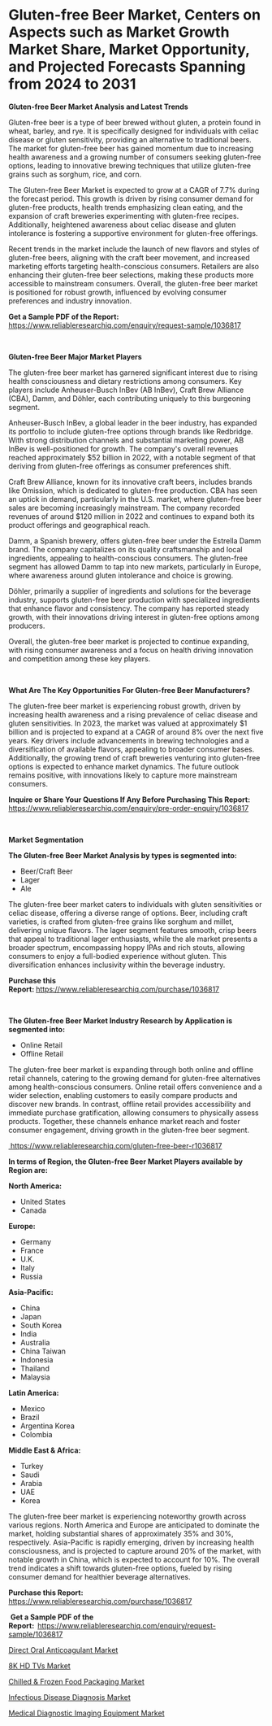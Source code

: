 <p><h1>Gluten-free Beer Market, Centers on Aspects such as Market Growth Market Share, Market Opportunity, and Projected Forecasts Spanning from 2024 to 2031</h1></p><p><strong>Gluten-free Beer Market Analysis and Latest Trends</strong></p>
<p><p>Gluten-free beer is a type of beer brewed without gluten, a protein found in wheat, barley, and rye. It is specifically designed for individuals with celiac disease or gluten sensitivity, providing an alternative to traditional beers. The market for gluten-free beer has gained momentum due to increasing health awareness and a growing number of consumers seeking gluten-free options, leading to innovative brewing techniques that utilize gluten-free grains such as sorghum, rice, and corn.</p><p>The Gluten-free Beer Market is expected to grow at a CAGR of 7.7% during the forecast period. This growth is driven by rising consumer demand for gluten-free products, health trends emphasizing clean eating, and the expansion of craft breweries experimenting with gluten-free recipes. Additionally, heightened awareness about celiac disease and gluten intolerance is fostering a supportive environment for gluten-free offerings.</p><p>Recent trends in the market include the launch of new flavors and styles of gluten-free beers, aligning with the craft beer movement, and increased marketing efforts targeting health-conscious consumers. Retailers are also enhancing their gluten-free beer selections, making these products more accessible to mainstream consumers. Overall, the gluten-free beer market is positioned for robust growth, influenced by evolving consumer preferences and industry innovation.</p></p>
<p><strong>Get a Sample PDF of the Report:&nbsp;</strong> <a href="https://www.reliableresearchiq.com/enquiry/request-sample/1036817?utm_campaign=1170&utm_medium=2&utm_source=Github&utm_content=ia&utm_term=04122024&utm_id=gluten-free-beer">https://www.reliableresearchiq.com/enquiry/request-sample/1036817</a></p>
<p>&nbsp;</p>
<p><strong>Gluten-free Beer Major Market Players</strong></p>
<p><p>The gluten-free beer market has garnered significant interest due to rising health consciousness and dietary restrictions among consumers. Key players include Anheuser-Busch InBev (AB InBev), Craft Brew Alliance (CBA), Damm, and Döhler, each contributing uniquely to this burgeoning segment.</p><p>Anheuser-Busch InBev, a global leader in the beer industry, has expanded its portfolio to include gluten-free options through brands like Redbridge. With strong distribution channels and substantial marketing power, AB InBev is well-positioned for growth. The company's overall revenues reached approximately $52 billion in 2022, with a notable segment of that deriving from gluten-free offerings as consumer preferences shift.</p><p>Craft Brew Alliance, known for its innovative craft beers, includes brands like Omission, which is dedicated to gluten-free production. CBA has seen an uptick in demand, particularly in the U.S. market, where gluten-free beer sales are becoming increasingly mainstream. The company recorded revenues of around $120 million in 2022 and continues to expand both its product offerings and geographical reach.</p><p>Damm, a Spanish brewery, offers gluten-free beer under the Estrella Damm brand. The company capitalizes on its quality craftsmanship and local ingredients, appealing to health-conscious consumers. The gluten-free segment has allowed Damm to tap into new markets, particularly in Europe, where awareness around gluten intolerance and choice is growing.</p><p>Döhler, primarily a supplier of ingredients and solutions for the beverage industry, supports gluten-free beer production with specialized ingredients that enhance flavor and consistency. The company has reported steady growth, with their innovations driving interest in gluten-free options among producers.</p><p>Overall, the gluten-free beer market is projected to continue expanding, with rising consumer awareness and a focus on health driving innovation and competition among these key players.</p></p>
<p>&nbsp;</p>
<p><strong>What Are The Key Opportunities For Gluten-free Beer Manufacturers?</strong></p>
<p><p>The gluten-free beer market is experiencing robust growth, driven by increasing health awareness and a rising prevalence of celiac disease and gluten sensitivities. In 2023, the market was valued at approximately $1 billion and is projected to expand at a CAGR of around 8% over the next five years. Key drivers include advancements in brewing technologies and a diversification of available flavors, appealing to broader consumer bases. Additionally, the growing trend of craft breweries venturing into gluten-free options is expected to enhance market dynamics. The future outlook remains positive, with innovations likely to capture more mainstream consumers.</p></p>
<p><strong>Inquire or Share Your Questions If Any Before Purchasing This Report:</strong> <a href="https://www.reliableresearchiq.com/enquiry/pre-order-enquiry/1036817?utm_campaign=1170&utm_medium=2&utm_source=Github&utm_content=ia&utm_term=04122024&utm_id=gluten-free-beer">https://www.reliableresearchiq.com/enquiry/pre-order-enquiry/1036817</a></p>
<p>&nbsp;</p>
<p><strong>Market Segmentation</strong></p>
<p><strong>The Gluten-free Beer Market Analysis by types is segmented into:</strong></p>
<p><ul><li>Beer/Craft Beer</li><li>Lager</li><li>Ale</li></ul></p>
<p><p>The gluten-free beer market caters to individuals with gluten sensitivities or celiac disease, offering a diverse range of options. Beer, including craft varieties, is crafted from gluten-free grains like sorghum and millet, delivering unique flavors. The lager segment features smooth, crisp beers that appeal to traditional lager enthusiasts, while the ale market presents a broader spectrum, encompassing hoppy IPAs and rich stouts, allowing consumers to enjoy a full-bodied experience without gluten. This diversification enhances inclusivity within the beverage industry.</p></p>
<p><strong>Purchase this Report:&nbsp;</strong><a href="https://www.reliableresearchiq.com/purchase/1036817?utm_campaign=1170&utm_medium=2&utm_source=Github&utm_content=ia&utm_term=04122024&utm_id=gluten-free-beer">https://www.reliableresearchiq.com/purchase/1036817</a></p>
<p>&nbsp;</p>
<p><strong>The Gluten-free Beer Market Industry Research by Application is segmented into:</strong></p>
<p><ul><li>Online Retail</li><li>Offline Retail</li></ul></p>
<p><p>The gluten-free beer market is expanding through both online and offline retail channels, catering to the growing demand for gluten-free alternatives among health-conscious consumers. Online retail offers convenience and a wider selection, enabling customers to easily compare products and discover new brands. In contrast, offline retail provides accessibility and immediate purchase gratification, allowing consumers to physically assess products. Together, these channels enhance market reach and foster consumer engagement, driving growth in the gluten-free beer segment.</p></p>
<p><a href="https://www.reliableresearchiq.com/gluten-free-beer-r1036817?utm_campaign=1170&utm_medium=2&utm_source=Github&utm_content=ia&utm_term=04122024&utm_id=gluten-free-beer">&nbsp;https://www.reliableresearchiq.com/gluten-free-beer-r1036817</a></p>
<p><strong>In terms of Region, the Gluten-free Beer Market Players available by Region are:</strong></p>
<p>
    <p> <strong> North America: </strong>
        <ul>
            <li>United States</li>
            <li>Canada</li>
        </ul>
        </p> 
    <p> <strong> Europe: </strong>
        <ul>
            <li>Germany</li>
            <li>France</li>
            <li>U.K.</li>
            <li>Italy</li>
            <li>Russia</li>
        </ul>
        </p> 
    <p> <strong> Asia-Pacific: </strong>
        <ul>
            <li>China</li>
            <li>Japan</li>
            <li>South Korea</li>
            <li>India</li>
            <li>Australia</li>
            <li>China Taiwan</li>
            <li>Indonesia</li>
            <li>Thailand</li>
            <li>Malaysia</li>
        </ul>
        </p> 
    <p> <strong> Latin America: </strong>
        <ul>
            <li>Mexico</li>
            <li>Brazil</li>
            <li>Argentina Korea</li>
            <li>Colombia</li>
        </ul>
        </p> 
    <p> <strong> Middle East & Africa: </strong>
        <ul>
            <li>Turkey</li>
            <li>Saudi</li>
            <li>Arabia</li>
            <li>UAE</li>
            <li>Korea</li>
        </ul>
    </p>
    </p>
<p><p>The gluten-free beer market is experiencing noteworthy growth across various regions. North America and Europe are anticipated to dominate the market, holding substantial shares of approximately 35% and 30%, respectively. Asia-Pacific is rapidly emerging, driven by increasing health consciousness, and is projected to capture around 20% of the market, with notable growth in China, which is expected to account for 10%. The overall trend indicates a shift towards gluten-free options, fueled by rising consumer demand for healthier beverage alternatives.</p></p>
<p><strong>Purchase this Report: </strong><a href="https://www.reliableresearchiq.com/purchase/1036817?utm_campaign=1170&utm_medium=2&utm_source=Github&utm_content=ia&utm_term=04122024&utm_id=gluten-free-beer">https://www.reliableresearchiq.com/purchase/1036817</a></p>
<p>&nbsp;<strong>Get a Sample PDF of the Report:&nbsp;&nbsp;</strong><a href="https://www.reliableresearchiq.com/enquiry/request-sample/1036817?utm_campaign=1170&utm_medium=2&utm_source=Github&utm_content=ia&utm_term=04122024&utm_id=gluten-free-beer">https://www.reliableresearchiq.com/enquiry/request-sample/1036817</a></p>
<p><strong></strong></p>
<p><p><a href="https://www.linkedin.com/pulse/insights-direct-oral-anticoagulant-market-players-size-geographical-fh0pc?utm_campaign=1170&utm_medium=2&utm_source=Github&utm_content=ia&utm_term=04122024&utm_id=gluten-free-beer">Direct Oral Anticoagulant Market</a></p><p><a href="https://issuu.com/reportprime-2/docs/8k-hd-tvs-market-size-2030.pptx?utm_campaign=1170&utm_medium=2&utm_source=Github&utm_content=ia&utm_term=04122024&utm_id=gluten-free-beer">8K HD TVs Market</a></p><p><a href="https://issuu.com/reportprime-2/docs/chilled-frozen-food-packaging-market-size-2030.ppt?utm_campaign=1170&utm_medium=2&utm_source=Github&utm_content=ia&utm_term=04122024&utm_id=gluten-free-beer">Chilled & Frozen Food Packaging Market</a></p><p><a href="https://www.linkedin.com/pulse/revenue-analysis-demand-forecast-infectious-disease-diagnosis-60woc?utm_campaign=1170&utm_medium=2&utm_source=Github&utm_content=ia&utm_term=04122024&utm_id=gluten-free-beer">Infectious Disease Diagnosis Market</a></p><p><a href="https://www.linkedin.com/pulse/medical-diagnostic-imaging-equipment-report-industry-analysis-xljsf?utm_campaign=1170&utm_medium=2&utm_source=Github&utm_content=ia&utm_term=04122024&utm_id=gluten-free-beer">Medical Diagnostic Imaging Equipment Market</a></p></p>